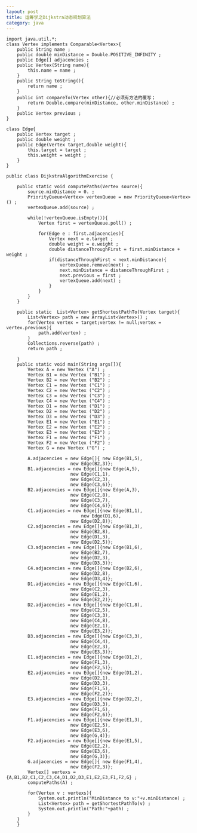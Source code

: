 ```yaml
---
layout: post
title: 运筹学之Dijkstra动态规划算法
category: java
---
```


	import java.util.*;
	class Vertex implements Comparable<Vertex>{
		public String name ;
		public double minDistance = Double.POSITIVE_INFINITY ;
		public Edge[] adjacencies ;
		public Vertex(String name){
			this.name = name ;
		}
		public String toString(){
			return name ;
		}
		public int compareTo(Vertex other){//必须有方法的覆写；
			return Double.compare(minDistance, other.minDistance) ;
		}
		public Vertex previous ;
	}

	class Edge{
		public Vertex target ;
		public double weight ;
		public Edge(Vertex target,double weight){
			this.target = target ;
			this.weight = weight ;
		}
	}

	public class DijkstraAlgorithmExercise {
		
		public static void computePaths(Vertex source){
			source.minDistance = 0. ;
			PriorityQueue<Vertex> vertexQueue = new PriorityQueue<Vertex>() ;
			vertexQueue.add(source) ;
			
			while(!vertexQueue.isEmpty()){
				Vertex first = vertexQueue.poll() ;
				
				for(Edge e : first.adjacencies){
					Vertex next = e.target ;
					double weight = e.weight ;
					double distanceThroughFirst = first.minDistance + weight ;
					if(distanceThroughFirst < next.minDistance){
						vertexQueue.remove(next) ;
						next.minDistance = distanceThroughFirst ;
						next.previous = first ;
						vertexQueue.add(next) ;
					}
				}
			}
		}
		
		public static  List<Vertex> getShortestPathTo(Vertex target){ 
			List<Vertex> path = new ArrayList<Vertex>() ;
			for(Vertex vertex = target;vertex != null;vertex = vertex.previous){
				path.add(vertex) ;
			}
			Collections.reverse(path) ;
			return path ;
			
		}
		public static void main(String args[]){
			Vertex A = new Vertex ("A") ;
			Vertex B1 = new Vertex ("B1") ;
			Vertex B2 = new Vertex ("B2") ;
			Vertex C1 = new Vertex ("C1") ;
			Vertex C2 = new Vertex ("C2") ;
			Vertex C3 = new Vertex ("C3") ;
			Vertex C4 = new Vertex ("C4") ;
			Vertex D1 = new Vertex ("D1") ;
			Vertex D2 = new Vertex ("D2") ;
			Vertex D3 = new Vertex ("D3") ;
			Vertex E1 = new Vertex ("E1") ;
			Vertex E2 = new Vertex ("E2") ;
			Vertex E3 = new Vertex ("E3") ;
			Vertex F1 = new Vertex ("F1") ;
			Vertex F2 = new Vertex ("F2") ;
			Vertex G = new Vertex ("G") ;
			
			A.adjacencies = new Edge[]{ new Edge(B1,5),
						    new Edge(B2,3)};
			B1.adjacencies = new Edge[]{new Edge(A,5),
						    new Edge(C1,1),
						    new Edge(C2,3),
						    new Edge(C3,6)};
			B2.adjacencies = new Edge[]{new Edge(A,3),
						    new Edge(C2,8),
						    new Edge(C3,7),
						    new Edge(C4,6)};
			C1.adjacencies = new Edge[]{new Edge(B1,1),
				          	    new Edge(D1,6),
						    new Edge(D2,8)};
			C2.adjacencies = new Edge[]{new Edge(B1,3),
						    new Edge(B2,8),
						    new Edge(D1,3),
						    new Edge(D2,5)};
			C3.adjacencies = new Edge[]{new Edge(B1,6),
						    new Edge(B2,7),
						    new Edge(D2,3),
						    new Edge(D3,3)};
			C4.adjacencies = new Edge[]{new Edge(B2,6),
						    new Edge(D2,8),
						    new Edge(D3,4)};
			D1.adjacencies = new Edge[]{new Edge(C1,6),
						    new Edge(C2,3),
						    new Edge(E1,2),
						    new Edge(E2,2)};
			D2.adjacencies = new Edge[]{new Edge(C1,8),
						    new Edge(C2,5),
						    new Edge(C3,3),
						    new Edge(C4,8),
						    new Edge(E2,1),
						    new Edge(E3,2)};
			D3.adjacencies = new Edge[]{new Edge(C3,3),
						    new Edge(C4,4),
						    new Edge(E2,3),
						    new Edge(E3,3)};
			E1.adjacencies = new Edge[]{new Edge(D1,2),
						    new Edge(F1,3),
						    new Edge(F2,5)};
			E2.adjacencies = new Edge[]{new Edge(D1,2),
						    new Edge(D2,1),
						    new Edge(D3,3),
						    new Edge(F1,5),
						    new Edge(F2,2)};
			E3.adjacencies = new Edge[]{new Edge(D2,2),
						    new Edge(D3,3),
						    new Edge(F1,6),
						    new Edge(F2,6)};
			F1.adjacencies = new Edge[]{new Edge(E1,3),
						    new Edge(E2,5),
						    new Edge(E3,6),
						    new Edge(G,4)};
			F2.adjacencies = new Edge[]{new Edge(E1,5),
						    new Edge(E2,2),
						    new Edge(E3,6),
						    new Edge(G,3)};
			G.adjacencies = new Edge[]{ new Edge(F1,4),
						    new Edge(F2,3)};
			Vertex[] vertexs ={A,B1,B2,C1,C2,C3,C4,D1,D2,D3,E1,E2,E3,F1,F2,G} ;
			computePaths(A) ;
			
			for(Vertex v : vertexs){
				System.out.println("MinDistance to v:"+v.minDistance) ;
				List<Vertex> path = getShortestPathTo(v) ;
				System.out.println("Path:"+path) ;
			}
		}
    	}